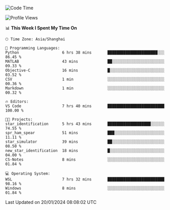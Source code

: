 <!--START_SECTION:waka-->
![Code Time](http://img.shields.io/badge/Code%20Time-1%2C454%20hrs%2046%20mins-blue)

![Profile Views](http://img.shields.io/badge/Profile%20Views-0-blue)

📊 **This Week I Spent My Time On** 

```text
🕑︎ Time Zone: Asia/Shanghai

💬 Programming Languages: 
Python                   6 hrs 38 mins       ██████████████████████░░░   86.45 % 
MATLAB                   43 mins             ██░░░░░░░░░░░░░░░░░░░░░░░   09.33 % 
Objective-C              16 mins             █░░░░░░░░░░░░░░░░░░░░░░░░   03.52 % 
CSV                      1 min               ░░░░░░░░░░░░░░░░░░░░░░░░░   00.36 % 
Markdown                 1 min               ░░░░░░░░░░░░░░░░░░░░░░░░░   00.32 % 

🔥 Editors: 
VS Code                  7 hrs 40 mins       █████████████████████████   100.00 % 

🐱‍💻 Projects: 
star_identification      5 hrs 43 mins       ███████████████████░░░░░░   74.55 % 
spr_ham_spear            51 mins             ███░░░░░░░░░░░░░░░░░░░░░░   11.11 % 
star_simulator           39 mins             ██░░░░░░░░░░░░░░░░░░░░░░░   08.50 % 
new_star_identification  18 mins             █░░░░░░░░░░░░░░░░░░░░░░░░   04.00 % 
CS-Notes                 8 mins              ░░░░░░░░░░░░░░░░░░░░░░░░░   01.84 % 

💻 Operating System: 
WSL                      7 hrs 32 mins       █████████████████████████   98.16 % 
Windows                  8 mins              ░░░░░░░░░░░░░░░░░░░░░░░░░   01.84 % 
```


 Last Updated on 20/01/2024 08:08:02 UTC
<!--END_SECTION:waka-->